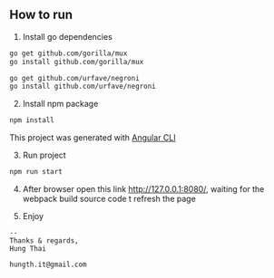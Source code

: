 ## How to run

1. Install go dependencies

```sh
go get github.com/gorilla/mux
go install github.com/gorilla/mux

go get github.com/urfave/negroni
go install github.com/urfave/negroni
```
2. Install npm package
  
```sh
npm install
```
This project was generated with [Angular CLI](https://github.com/angular/angular-cli)

3. Run project
```sh
npm run start
```

4. After browser open this link http://127.0.0.1:8080/, waiting for the webpack build source code t refresh the page

5. Enjoy

```
-- 
Thanks & regards,
Hung Thai

hungth.it@gmail.com
```
